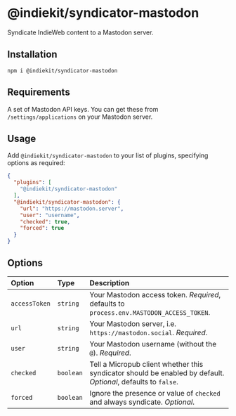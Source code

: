 # @indiekit/syndicator-mastodon

Syndicate IndieWeb content to a Mastodon server.

## Installation

`npm i @indiekit/syndicator-mastodon`

## Requirements

A set of Mastodon API keys. You can get these from `/settings/applications` on your Mastodon server.

## Usage

Add `@indiekit/syndicator-mastodon` to your list of plugins, specifying options as required:

```json
{
  "plugins": [
    "@indiekit/syndicator-mastodon"
  ],
  "@indiekit/syndicator-mastodon": {
    "url": "https://mastodon.server",
    "user": "username",
    "checked": true,
    "forced": true
  }
}
```

## Options

| Option | Type | Description |
| :----- | :--- | :---------- |
| `accessToken` | `string` | Your Mastodon access token. *Required*, defaults to `process.env.MASTODON_ACCESS_TOKEN`. |
| `url` | `string` | Your Mastodon server, i.e. `https://mastodon.social`. *Required*. |
| `user` | `string` | Your Mastodon username (without the `@`). *Required*. |
| `checked` | `boolean` | Tell a Micropub client whether this syndicator should be enabled by default. *Optional*, defaults to `false`. |
| `forced` | `boolean` | Ignore the presence or value of `checked` and always syndicate. *Optional*. |
